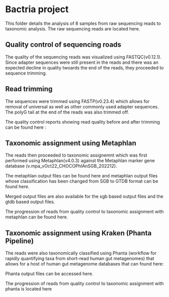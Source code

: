 # Bactria project

This folder details the analysis of 8 samples from raw sequencing reads to taxonomic analysis.
The raw sequencing reads are located here.

## Quality control of sequencing roads

The quality of the sequencing reads was visualized using FASTQC(v0.12.1). Since adapter sequences were still present in the reads and there was an expected decline in quality twoards the end of the reads, they proceeded to sequence trimming.

## Read trimming

The sequences were trimmed using FASTP(v0.23.4) which allows for removal of universal as well as other commonly used adapter sequences. The polyG tail at the end of the reads was also trimmed off.

The quality control reports showing read quality before and after trimming can be found here : 


## Taxonomic assignment using Metaphlan

The reads then proceeded to taxonomic assignemnt which was first performed using Metaphlan(v4.0.3) against the Metaphlan marker gene database (v.mpa_vOct22_CHOCOPhlAnSGB_202212).

The metaphlan output files can be found here and metaphlan output files whose classification has been changed from SGB to GTDB format can be found here.

Merged output files are also available for the sgb based output files and the gtdb based output files.

The progression of reads from quality control to taxonomic assignment with metaphlan can be found here.


## Taxonomic assignment using Kraken (Phanta Pipeline)
The reads were also taxonomically classified using Phanta (workflow for rapidly quantifying taxa from short-read human gut metagenomes) that allows for a host of human gut metagenome databases that can found here:

Phanta output files can be accessed here.


The progression of reads from quality control to taxonomic assignment with phanta is located here
